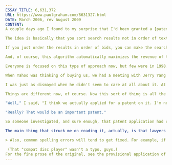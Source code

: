 ```yaml
---
ESSAY_TITLE: 6,631,372
URL: https://www.paulgraham.com/6631327.html
DATE: March 2006, rev August 2009
CONTENT:
A couple days ago I found to my surprise that I'd been granted a [patent](http://patft.uspto.gov/netacgi/nph-Parser?Sect1=PTO1&Sect2=HITOFF&d=PALL&p=1&u=%2Fnetahtml%2FPTO%2Fsrchnum.htm&r=1&f=G&l=50&s1=6,631,372.PN.&OS=PN/6,631,372&RS=PN/6,631,372). It issued in 2003, but no one told me. I wouldn't know about it now except that a few months ago, while visiting Yahoo, I happened to run into a Big Cheese I knew from working there in the late nineties. He brought up something called Revenue Loop, which Viaweb had been working on when they bought us.

The idea is basically that you sort search results not in order of textual "relevance" (as search engines did then) nor in order of how much advertisers bid (as Overture did) but in order of the bid times the number of transactions. Ordinarily you'd do this for shopping searches, though in fact one of the features of our scheme is that it automatically detects which searches are shopping searches.

If you just order the results in order of bids, you can make the search results useless, because the first results could be dominated by lame sites that had bid the most. But if you order results by bid multiplied by transactions, far from selling out, you're getting a _better_ measure of relevance. What could be a better sign that someone was satisfied with a search result than going to the site and buying something?

And, of course, this algorithm automatically maximizes the revenue of the search engine.

Everyone is focused on this type of approach now, but few were in 1998. In 1998 it was all about selling banner ads. We didn't know that, so we were pretty excited when we figured out what seemed to us the optimal way of doing shopping searches.

When Yahoo was thinking of buying us, we had a meeting with Jerry Yang in New York. For him, I now realize, this was supposed to be one of those meetings when you check out a company you've pretty much decided to buy, just to make sure they're ok guys. We weren't expected to do more than chat and seem smart and reasonable. He must have been dismayed when I jumped up to the whiteboard and launched into a presentation of our exciting new technology.

I was just as dismayed when he didn't seem to care at all about it. At the time I thought, "boy, is this guy poker-faced. We present to him what has to be the optimal way of sorting product search results, and he's not even curious." I didn't realize till much later why he didn't care. In 1998, advertisers were overpaying enormously for ads on web sites. In 1998, if advertisers paid the maximum that traffic was worth to them, Yahoo's revenues would have _decreased._

Things are different now, of course. Now this sort of thing is all the rage. So when I ran into the Yahoo exec I knew from the old days in the Yahoo cafeteria a few months ago, the first thing he remembered was not (fortunately) all the fights I had with him, but Revenue Loop.

"Well," I said, "I think we actually applied for a patent on it. I'm not sure what happened to the application after I left."

"Really? That would be an important patent."

So someone investigated, and sure enough, that patent application had continued in the pipeline for several years after, and finally issued in 2003.

The main thing that struck me on reading it, actually, is that lawyers at some point messed up my nice clear writing. Some clever person with a spell checker reduced one section to Zen-like incomprehensibility:

> Also, common spelling errors will tend to get fixed. For example, if users searching for "compact disc player" end up spending considerable money at sites offering compact disc players, then those pages will have a higher relevance for that search phrase, even though the phrase "compact disc player" is not present on those pages.

 (That "compat disc player" wasn't a typo, guys.)
For the fine prose of the original, see the provisional application of February 1998, back when we were still Viaweb and couldn't afford to pay lawyers to turn every "a lot of" into "considerable."
---
```

